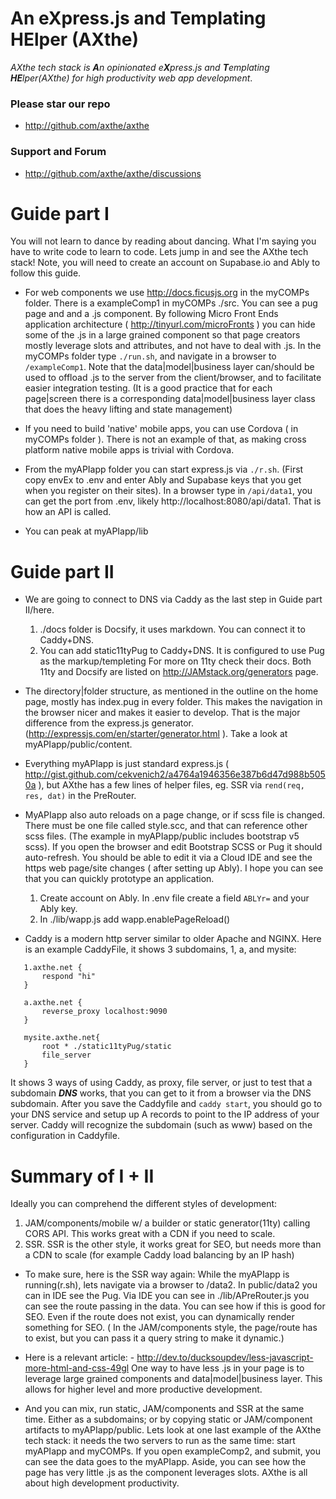 
# An eXpress.js and Templating HElper (AXthe)
<i>AXthe tech stack is <b>A</b>n opinionated e<b>X</b>press.js and <b>T</b>emplating <b>HE</b>lper(AXthe) for high productivity web app development</i>.

### Please star our repo
- http://github.com/axthe/axthe

### Support and Forum
- http://github.com/axthe/axthe/discussions

# Guide part I
You will not learn to dance by reading about dancing. What I'm saying you have to write code to learn to code. Lets jump in and see the AXthe tech stack!
Note, you will need to create an account on Supabase.io and Ably to follow this guide.

- For web components we use http://docs.ficusjs.org in the myCOMPs folder. There is a exampleComp1 in myCOMPs ./src. You can see a pug page and and a .js component. By following Micro Front Ends application architecture ( http://tinyurl.com/microFronts ) you can hide some of the .js in a large grained component so that page creators mostly leverage slots and attributes, and not have to deal with .js. In the myCOMPs folder type ```./run.sh```, and navigate in a browser to ```/exampleComp1```.
Note that the data|model|business layer can/should be used to offload .js to the server from the client/browser, and to facilitate easier integration testing. (It is a good practice that for each page|screen there is a corresponding data|model|business layer class that does the heavy lifting and state management)
 
- If you need to build 'native' mobile apps, you can use Cordova ( in myCOMPs folder ). There is not an example of that, as making cross platform native mobile apps is trivial with Cordova.
 
- From the myAPIapp folder you can start express.js via ```./r.sh```. (First copy envEx to .env and enter Ably and Supabase keys that you get when you register on their sites). In a browser type in ```/api/data1```, you can get the port from .env, likely http://localhost:8080/api/data1. That is how an API is called.
 
- You can peak at myAPIapp/lib
 
 
# Guide part II
 
- We are going to connect to DNS via Caddy as the last step in Guide part II/here.
	1. ./docs folder is Docsify, it uses markdown. You can connect it to Caddy+DNS.
	2. You can add static11tyPug to Caddy+DNS. It is configured to use Pug as the markup/templeting For more on 11ty check their docs. Both 11ty and Docsify are listed on http://JAMstack.org/generators page.
 
- The directory|folder structure, as mentioned in the outline on the home page, mostly has index.pug in every folder. This makes the navigation in the browser nicer and makes it easier to develop. That is the major difference from the express.js generator. (http://expressjs.com/en/starter/generator.html ). Take a look at myAPIapp/public/content.
 
- Everything myAPIapp is just standard express.js (
http://gist.github.com/cekvenich2/a4764a1946356e387b6d47d988b5050a ), but AXthe has a few lines of helper files, eg. SSR via ```rend(req, res, dat)``` in the PreRouter.
 
- MyAPIapp also auto reloads on a page change, or if scss file is changed. There must be one file called style.scc, and that can reference other scss files. (The example in myAPIapp/public includes bootstrap v5 scss). If you open the browser and edit Bootstrap SCSS or Pug it should auto-refresh. You should be able to edit it via a Cloud IDE and see the https web page/site changes ( after setting up Ably). I hope you can see that you can quickly prototype an application.
   1. Create account on Ably. In .env file create a field ```ABLYr=``` and your Ably key.
   2. In ./lib/wapp.js add wapp.enablePageReload()
 
- Caddy is a modern http server similar to older Apache and NGINX. Here is an example CaddyFile, it shows 3 subdomains, 1, a, and mysite:
 
```
   1.axthe.net {
	   respond "hi"
   }
 
   a.axthe.net {
	   reverse_proxy localhost:9090
   }
 
   mysite.axthe.net{
	   root * ./static11tyPug/static
	   file_server
   }
```
 
It shows 3 ways of using Caddy, as proxy, file server, or just to test that a subdomain ***DNS*** works, that you can get to it from a browser via the DNS subdomain. After you save the Caddyfile and ```caddy start```, you should go to your DNS service and setup up A records to point to the IP address of your server. Caddy will recognize the subdomain (such as www) based on the configuration in Caddyfile.
 
# Summary of I + II
 
Ideally you can comprehend the different styles of development:
1. JAM/components/mobile w/ a builder or static generator(11ty) calling CORS API. This works great with a CDN if you need to scale.
2. SSR. SSR is the other style, it works great for SEO, but needs more than a CDN to scale (for example Caddy load balancing by an IP hash)
 
- To make sure, here is the SSR way again: While the myAPIapp is running(r.sh), lets navigate via a browser to /data2. In public/data2 you can in IDE see the Pug. Via IDE you can see in ./lib/APreRouter.js you can see the route passing in the data. You can see how if this is good for SEO. Even if the route does not exist, you can dynamically render something for SEO. ( In the JAM/components style, the page/route has to exist, but you can pass it a query string to make it dynamic.)

- Here is a relevant article: - http://dev.to/ducksoupdev/less-javascript-more-html-and-css-49gl
One way to have less .js in your page is to leverage large grained components and data|model|business layer. This allows for higher level and more productive development.

- And you can mix, run static, JAM/components and SSR at the same time. Either as a subdomains; or by copying static or JAM/component artifacts to myAPIapp/public. Lets look at one last example of the AXthe tech stack:  it needs the two servers to run as the same time: start myAPIapp and myCOMPs. If you open exampleComp2, and submit, you can see the data goes to the myAPIapp. Aside, you can see how the page has very little .js as the component leverages slots. AXthe is all about high development productivity. 
